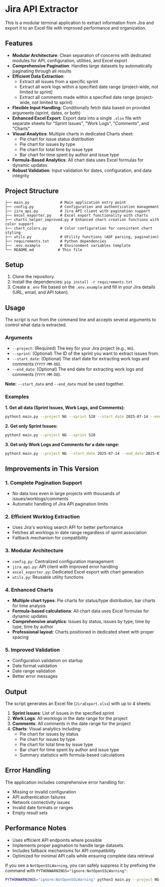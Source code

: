 # Jira API Extractor

This is a modular terminal application to extract information from Jira and export it to an Excel file with improved performance and organization.

## Features

- **Modular Architecture**: Clean separation of concerns with dedicated modules for API, configuration, utilities, and Excel export
- **Comprehensive Pagination**: Handles large datasets by automatically paginating through all results
- **Efficient Data Extraction**: 
  - Extract all issues from a specific sprint
  - Extract all work logs within a specified date range (project-wide, not limited to sprint)
  - Extract all comments made within a specified date range (project-wide, not limited to sprint)
- **Flexible Input Handling**: Conditionally fetch data based on provided arguments (sprint, dates, or both)
- **Enhanced Excel Export**: Export data into a single `.xlsx` file with separate sheets for "Sprint Issues", "Work Logs", "Comments", and "Charts"
- **Visual Analytics**: Multiple charts in dedicated Charts sheet:
  - Pie chart for issue status distribution
  - Pie chart for issues by type
  - Pie chart for total time by issue type
  - Bar chart for time spent by author and issue type
- **Formula-Based Analytics**: All chart data uses Excel formulas for dynamic updates
- **Robust Validation**: Input validation for dates, configuration, and data integrity

## Project Structure

```
├── main.py              # Main application entry point
├── config.py            # Configuration and authentication management
├── jira_api.py          # Jira API client with pagination support
├── excel_exporter.py    # Excel export functionality with charts
├── charts_helper_improved.py # Enhanced chart creation functions with color support
├── chart_colors.py      # Color configuration for consistent chart styling
├── utils.py             # Utility functions (ADF parsing, pagination)
├── requirements.txt     # Python dependencies
├── .env.example         # Environment variables template
└── README.md           # This file
```

## Setup

1. Clone the repository.
2. Install the dependencies: `pip install -r requirements.txt`
3. Create a `.env` file based on the `.env.example` and fill in your Jira details (URL, email, and API token).

## Usage

The script is run from the command line and accepts several arguments to control what data is extracted.

### Arguments

- `--project`: (Required) The key for your Jira project (e.g., `NG`).
- `--sprint`: (Optional) The ID of the sprint you want to extract issues from.
- `--start_date`: (Optional) The start date for extracting work logs and comments (`YYYY-MM-DD`).
- `--end_date`: (Optional) The end date for extracting work logs and comments (`YYYY-MM-DD`).

**Note:** `--start_date` and `--end_date` must be used together.

### Examples

**1. Get all data (Sprint Issues, Work Logs, and Comments):**

```bash
python3 main.py --project NG --sprint 528 --start_date 2025-07-14 --end_date 2025-07-18
```

**2. Get only Sprint Issues:**

```bash
python3 main.py --project NG --sprint 528
```

**3. Get only Work Logs and Comments for a date range:**

```bash
python3 main.py --project NG --start_date 2025-07-14 --end_date 2025-07-18
```

## Improvements in This Version

### 1. **Complete Pagination Support**
- No data loss even in large projects with thousands of issues/worklogs/comments
- Automatic handling of Jira API pagination limits

### 2. **Efficient Worklog Extraction**
- Uses Jira's worklog search API for better performance
- Fetches all worklogs in date range regardless of sprint association
- Fallback mechanism for compatibility

### 3. **Modular Architecture**
- `config.py`: Centralized configuration management
- `jira_api.py`: API client with improved error handling
- `excel_exporter.py`: Dedicated Excel export with chart generation
- `utils.py`: Reusable utility functions

### 4. **Enhanced Charts**
- **Multiple chart types**: Pie charts for status/type distribution, bar charts for time analysis
- **Formula-based calculations**: All chart data uses Excel formulas for dynamic updates
- **Comprehensive analytics**: Issues by status, issues by type, time by type, time by author
- **Professional layout**: Charts positioned in dedicated sheet with proper spacing

### 5. **Improved Validation**
- Configuration validation on startup
- Date format validation
- Date range validation
- Better error messages

## Output

The script generates an Excel file (`JiraExport.xlsx`) with up to 4 sheets:

1. **Sprint Issues**: List of issues in the specified sprint
2. **Work Logs**: All worklogs in the date range for the project
3. **Comments**: All comments in the date range for the project  
4. **Charts**: Visual analytics including:
   - Pie chart for issues by status
   - Pie chart for issues by type  
   - Pie chart for total time by issue type
   - Bar chart for time spent by author and issue type
   - Summary statistics with formula-based calculations

## Error Handling

The application includes comprehensive error handling for:
- Missing or invalid configuration
- API authentication failures
- Network connectivity issues
- Invalid date formats or ranges
- Empty result sets

## Performance Notes

- Uses efficient API endpoints where possible
- Implements proper pagination to handle large datasets
- Includes fallback mechanisms for API compatibility
- Optimized for minimal API calls while ensuring complete data retrieval

If you see a `NotOpenSSLWarning`, you can safely suppress it by prefixing the command with `PYTHONWARNINGS="ignore:NotOpenSSLWarning"`:

```bash
PYTHONWARNINGS="ignore:NotOpenSSLWarning" python3 main.py --project NG --sprint 528
```
